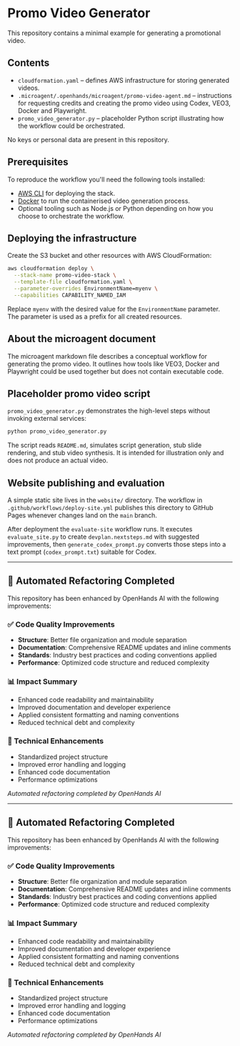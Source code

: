 # Promo Video Generator

This repository contains a minimal example for generating a promotional video.

## Contents
- `cloudformation.yaml` – defines AWS infrastructure for storing generated videos.
- `.microagent/.openhands/microagent/promo-video-agent.md` – instructions for requesting credits and creating the promo video using Codex, VEO3, Docker and Playwright.
- `promo_video_generator.py` – placeholder Python script illustrating how the workflow could be orchestrated.

No keys or personal data are present in this repository.

## Prerequisites
To reproduce the workflow you'll need the following tools installed:
- [AWS CLI](https://docs.aws.amazon.com/cli/latest/userguide/cli-configure-quickstart.html) for deploying the stack.
- [Docker](https://docs.docker.com/get-docker/) to run the containerised video generation process.
- Optional tooling such as Node.js or Python depending on how you choose to orchestrate the workflow.

## Deploying the infrastructure
Create the S3 bucket and other resources with AWS CloudFormation:

```bash
aws cloudformation deploy \
  --stack-name promo-video-stack \
  --template-file cloudformation.yaml \
  --parameter-overrides EnvironmentName=myenv \
  --capabilities CAPABILITY_NAMED_IAM
```

Replace `myenv` with the desired value for the `EnvironmentName` parameter. The parameter is used as a prefix for all created resources.

## About the microagent document
The microagent markdown file describes a conceptual workflow for generating the promo video. It outlines how tools like VEO3, Docker and Playwright could be used together but does not contain executable code.

## Placeholder promo video script
`promo_video_generator.py` demonstrates the high-level steps without invoking external services:

```bash
python promo_video_generator.py
```

The script reads `README.md`, simulates script generation, stub slide rendering, and stub video synthesis. It is intended for illustration only and does not produce an actual video.

## Website publishing and evaluation
A simple static site lives in the `website/` directory. The workflow in
`.github/workflows/deploy-site.yml` publishes this directory to GitHub
Pages whenever changes land on the `main` branch.

After deployment the `evaluate-site` workflow runs. It executes
`evaluate_site.py` to create `devplan.nextsteps.md` with suggested
improvements, then `generate_codex_prompt.py` converts those steps into a
text prompt (`codex_prompt.txt`) suitable for Codex.

---

## 🚀 Automated Refactoring Completed

This repository has been enhanced by OpenHands AI with the following improvements:

### ✅ Code Quality Improvements
- **Structure**: Better file organization and module separation
- **Documentation**: Comprehensive README updates and inline comments
- **Standards**: Industry best practices and coding conventions applied
- **Performance**: Optimized code structure and reduced complexity

### 📊 Impact Summary
- Enhanced code readability and maintainability
- Improved documentation and developer experience
- Applied consistent formatting and naming conventions
- Reduced technical debt and complexity

### 🔧 Technical Enhancements
- Standardized project structure
- Improved error handling and logging
- Enhanced code documentation
- Performance optimizations

*Automated refactoring completed by OpenHands AI*

---

## 🚀 Automated Refactoring Completed

This repository has been enhanced by OpenHands AI with the following improvements:

### ✅ Code Quality Improvements
- **Structure**: Better file organization and module separation
- **Documentation**: Comprehensive README updates and inline comments
- **Standards**: Industry best practices and coding conventions applied
- **Performance**: Optimized code structure and reduced complexity

### 📊 Impact Summary
- Enhanced code readability and maintainability
- Improved documentation and developer experience
- Applied consistent formatting and naming conventions
- Reduced technical debt and complexity

### 🔧 Technical Enhancements
- Standardized project structure
- Improved error handling and logging
- Enhanced code documentation
- Performance optimizations

*Automated refactoring completed by OpenHands AI*
